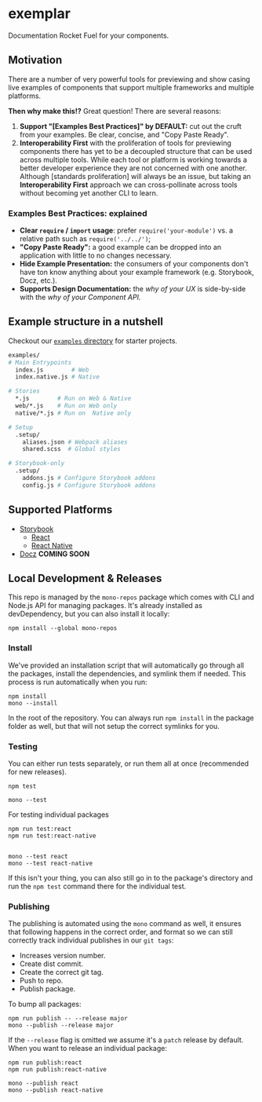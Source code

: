 # exemplar

Documentation Rocket Fuel for your components.

## Motivation

There are a number of very powerful tools for previewing and show casing live examples of components that support multiple frameworks and multiple platforms. 

**Then why make this!?** Great question! There are several reasons:

1. **Support "[Examples Best Practices]" by DEFAULT:** cut out the cruft from
  your examples. Be clear, concise, and "Copy Paste Ready".
2. **Interoperability First** with the proliferation of tools for previewing
  components there has yet to be a decoupled structure that can be used across 
  multiple tools. While each tool or platform is working towards a better 
  developer experience they are not concerned with one another. Although
  [standards proliferation] will always be an issue, but taking an
  **Interoperability First** approach we can cross-pollinate across tools 
  without becoming yet another CLI to learn.

### Examples Best Practices: explained

- **Clear `require` / `import` usage**: prefer `require('your-module')` vs.
  a relative path such as `require('../../')`;
- **"Copy Paste Ready":** a good example can be dropped into an application
  with little to no changes necessary.
- **Hide Example Presentation:** the consumers of your components don't have
  ton know anything about your example framework (e.g. Storybook, Docz, etc.). 
- **Supports Design Documentation:** the _why of your UX_ is side-by-side with
  the _why of your Component API._

## Example structure in a nutshell

Checkout our [`examples` directory](./example) for starter projects.

``` bash
examples/
# Main Entrypoints
  index.js        # Web
  index.native.js # Native

# Stories
  *.js        # Run on Web & Native
  web/*.js    # Run on Web only
  native/*.js # Run on  Native only

# Setup
  .setup/
    aliases.json # Webpack aliases
    shared.scss  # Global styles

# Storybook-only
  .setup/
    addons.js # Configure Storybook addons
    config.js # Configure Storybook addons
```

## Supported Platforms

- [Storybook]
  - [React]
  - [React Native]
- [Docz] **COMING SOON**

## Local Development & Releases

This repo is managed by the `mono-repos` package which comes with CLI and
Node.js API for managing packages. It's already installed as devDependency, but
you can also install it locally:

```
npm install --global mono-repos
```

### Install

We've provided an installation script that will automatically go through all
the packages, install the dependencies, and symlink them if needed. This
process is run automatically when you run:

```
npm install
mono --install
```

In the root of the repository. You can always run `npm install` in the package
folder as well, but that will not setup the correct symlinks for you.

### Testing

You can either run tests separately, or run them all at once (recommended for
new releases).

```
npm test

mono --test
```

For testing individual packages

```
npm run test:react
npm run test:react-native


mono --test react
mono --test react-native
```

If this isn't your thing, you can also still go in to the package's directory
and run the `npm test` command there for the individual test.

### Publishing

The publishing is automated using the `mono` command as well, it ensures that
following happens in the correct order, and format so we can still correctly
track individual publishes in our `git tags`:

- Increases version number.
- Create dist commit.
- Create the correct git tag.
- Push to repo.
- Publish package.

To bump all packages:

```
npm run publish -- --release major
mono --publish --release major
```

If the `--release` flag is omitted we assume it's a `patch` release by default.
When you want to release an individual package:

```
npm run publish:react
npm run publish:react-native

mono --publish react
mono --publish react-native
```

[mono]: https://github.com/3rd-Eden/mono-repos/mono.md
[Storybook]: https://storybook.js.org
[React]: ./packages/react#readme
[React Native]: ./packages/react-native#readme
[Docz]: https://docz.site
